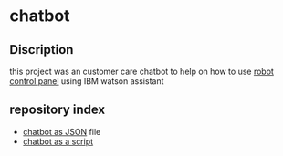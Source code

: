 # chatbot

## Discription
this project was an customer care chatbot to help on how to use [robot control panel](https://github.com/shoqkhalidd/Robot-Arm-controllers) 
using IBM watson assistant  

## repository index

- [chatbot as JSON]() file
- [chatbot as a script]()
